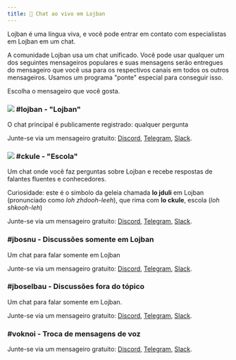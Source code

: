 ```yaml
---
title: 💬 Chat ao vivo em Lojban
---
```


Lojban é uma língua viva, e você pode entrar em contato com especialistas em Lojban em um chat.

A comunidade Lojban usa um chat unificado. Você pode usar qualquer um dos seguintes mensageiros populares e suas mensagens serão entregues do mensageiro que você usa para os respectivos canais em todos os outros mensageiros. Usamos um programa "ponte" especial para conseguir isso.

Escolha o mensageiro que você gosta.
### ![](https://github.com/La-Lojban/suho-pixra-pe-la-jbotcan/blob/master/logo-24.png?raw=true) #lojban - "Lojban"

O chat principal é publicamente registrado: qualquer pergunta

Junte-se via um mensageiro gratuito: [Discord](https://discord.gg/BVm4EYR), [Telegram](https://t.me/lojban), [Slack](https://join.slack.com/t/lojban/shared_invite/zt-k3s96tvq-4mtkvG0ZlW2rFIwTPb4rIg).
### ![](https://github.com/La-Lojban/suho-pixra-pe-la-jbotcan/blob/master/jduli-24.png?raw=true) #ckule - "Escola"

Um chat onde você faz perguntas sobre Lojban e recebe respostas de falantes fluentes e conhecedores.

Curiosidade: este é o símbolo da geleia chamada **lo jduli** em Lojban (pronunciado como *loh zhdooh-leeh*), que rima com **lo ckule**, escola (*loh shkooh-leh*)

Junte-se via um mensageiro gratuito: [Discord](https://discord.gg/BVm4EYR), [Telegram](https://t.me/joinchat/BLVsYz4hC9ulWahupDLovA), [Slack](https://join.slack.com/t/lojban/shared_invite/zt-k3s96tvq-4mtkvG0ZlW2rFIwTPb4rIg).
### #jbosnu - Discussões somente em Lojban

Um chat para falar somente em Lojban

Junte-se via um mensageiro gratuito: [Discord](https://discord.gg/BVm4EYR), [Telegram](https://t.me/joinchat/BLVsYz20Boixl0xN-0TrPw), [Slack](https://join.slack.com/t/lojban/shared_invite/zt-k3s96tvq-4mtkvG0ZlW2rFIwTPb4rIg).
### #jboselbau - Discussões fora do tópico

Um chat para falar somente em Lojban.

Junte-se via um mensageiro gratuito: [Discord](https://discord.gg/BVm4EYR), [Telegram](https://telegram.me/joinchat/CJYorT2ma6UVfhb9YThEqw), [Slack](https://join.slack.com/t/lojban/shared_invite/zt-k3s96tvq-4mtkvG0ZlW2rFIwTPb4rIg).
### #voknoi - Troca de mensagens de voz

Junte-se via um mensageiro gratuito: [Discord](https://discord.gg/BVm4EYR), [Telegram](https://t.me/joinchat/IA5__x1TXTaLH2sKyOvMQg), [Slack](https://join.slack.com/t/lojban/shared_invite/zt-k3s96tvq-4mtkvG0ZlW2rFIwTPb4rIg).

<!-- ## Rede Matrix (mensageiro Riot e outros)

* [lojban](https://matrix.to/#/#freenode_#lojban:matrix.org) - o grupo principal é publicamente registrado: qualquer pergunta
* [ckule](https://matrix.to/#/#freenode_#ckule:matrix.org) - "escola", principalmente para perguntas de você como iniciante. Também pode ser usado por membros ativos quando o canal "lojban" se torna muito ativo.
* [jbosnu](https://matrix.to/#/#freenode_#jbosnu:matrix.org) - um grupo para falar somente em Lojban
* [jboselbau](https://matrix.to/#/#freenode_##jboselbau:matrix.org) - um grupo para discussões não necessariamente relacionadas a Lojban. -->